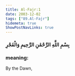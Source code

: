 ```yaml
---
title: Al-Fajr:1
date: 2003-12-02
tags: ["89.Al-Fajr"]
hidemeta: true 
ShowPostNavLinks: true 
---
```

### بِسْمِ اللَّهِ الرَّحْمَٰنِ الرَّحِيمِ وَالْفَجْرِ
### meaning: 
By the Dawn,
